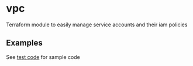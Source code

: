 # vpc
Terraform module to easily manage service accounts and their iam policies 

## Examples

See [test code](tests) for sample code
